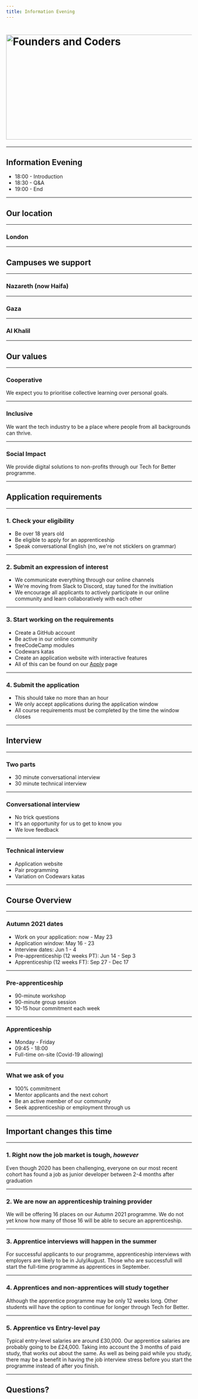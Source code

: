```yaml
---
title: Information Evening
---
```


# <img width="651" height="284" src="https://facresources.com/assets/logos/fac_logo.png" alt="Founders and Coders">

---

<!-- {.secondary.invert} -->

## Information Evening

- 18:00 - Introduction
- 18:30 - Q&A
- 19:00 - End

---

<!-- {.primary} -->

## Our location

---

<!-- {.image style="--bg: url('https://facresources.com/assets/photos/FAC18.jpg')"} -->

### London

---

<!-- {.primary} -->

## Campuses we support

---

<!-- {.image style="--bg: url('https://facresources.com/assets/photos/FACN3.png')"} -->

### Nazareth (now Haifa)

---

<!-- {.image style="--bg: url('https://facresources.com/assets/photos/FACG3.png')"} -->

### Gaza

---

<!-- {.image style="--bg: url('https://facresources.com/assets/photos/FACK1.jpg')"} -->

### Al Khalil

---

<!-- {.primary} -->

## Our values

---

### Cooperative

We expect you to prioritise collective learning over personal goals.

---

### Inclusive

We want the tech industry to be a place where people from all backgrounds can thrive.

---

### Social Impact

We provide digital solutions to non-profits through our Tech for Better programme.

---

<!-- {.primary} -->

## Application requirements

---

### 1. Check your eligibility 

- Be over 18 years old
- Be eligible to apply for an apprenticeship
- Speak conversational English (no, we're not sticklers on grammar)

---

### 2. Submit an expression of interest 

- We communicate everything through our online channels
- We're moving from Slack to Discord, stay tuned for the invitiation 
- We encourage all applicants to actively participate in our online community and learn collaboratively with each other

---

### 3. Start working on the requirements 

- Create a GitHub account
- Be active in our online community 
- freeCodeCamp modules
- Codewars katas 
- Create an application website with interactive features 
- All of this can be found on our [Apply](https://www.foundersandcoders.com/apply) page

---

### 4. Submit the application 

- This should take no more than an hour 
- We only accept applications during the application window 
- All course requirements must be completed by the time the window closes 

---

<!-- {.primary} -->

## Interview

---

### Two parts
- 30 minute conversational interview
- 30 minute technical interview 

---

### Conversational interview 
- No trick questions 
- It's an opportunity for us to get to know you
- We love feedback 

---

### Technical interview 
- Application website 
- Pair programming 
- Variation on Codewars katas

---

<!-- {.primary} -->

## Course Overview

---

### Autumn 2021 dates

- Work on your application: now - May 23
- Application window: May 16 - 23 
- Interview dates: Jun 1 - 4
- Pre-apprenticeship (12 weeks PT): Jun 14 - Sep 3
- Apprenticeship (12 weeks FT): Sep 27 - Dec 17

---

### Pre-apprenticeship 

- 90-minute workshop 
- 90-minute group session
- 10-15 hour commitment each week 

---

### Apprenticeship 

- Monday - Friday
- 09:45 - 18:00
- Full-time on-site (Covid-19 allowing)

---

### What we ask of you

- 100% commitment
- Mentor applicants and the next cohort
- Be an active member of our community
- Seek apprenticeship or employment through us 

---

<!-- {.primary} -->

## Important changes this time

---

### 1. Right now the job market is tough, _however_ 

Even though 2020 has been challenging, everyone on our most recent cohort has found a job as junior developer between 2-4 months after graduation 

---

### 2. We are now an apprenticeship training provider 

We will be offering 16 places on our Autumn 2021 programme. We do not yet know how many of those 16 will be able to secure an apprenticeship. 

---

### 3. Apprentice interviews will happen in the summer

For successful applicants to our programme, apprenticeship interviews with employers are likely to be in July/August. Those who are successfull will start the full-time programme as apprentices in September. 

---

### 4. Apprentices and non-apprentices will study together

Although the apprentice programme may be only 12 weeks long. Other students will have the option to continue for longer through Tech for Better.

---

### 5. Apprentice vs Entry-level pay

Typical entry-level salaries are around £30,000. Our apprentice salaries are probably going to be £24,000. Taking into account the 3 months of paid study, that works out about the same. As well as being paid while you study, there may be a benefit in having the job interview stress before you start the programme instead of after you finish.

---

<!-- {.secondary.invert} -->

## Questions?
